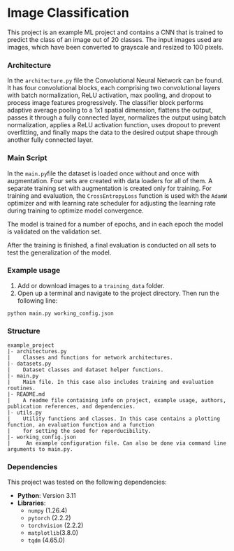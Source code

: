 # Image Classification
This project is an example ML project and contains a CNN that is trained to predict the class of an image out of 20 classes.
The input images used are images, which have been converted to grayscale and resized to 100 pixels.

### Architecture
In the `architecture.py` file the Convolutional Neural Network can be found. It has four convolutional blocks, each comprising two convolutional layers with batch normalization, ReLU activation, max pooling, and dropout to process image features progressively.
The classifier block performs adaptive average pooling to a 1x1 spatial dimension, flattens the output, passes it through a fully connected layer, normalizes the output using batch normalization, 
applies a ReLU activation function, uses dropout to prevent overfitting, and finally maps the data to the desired output shape through another fully connected layer.

### Main Script
In the `main.py`file the dataset is loaded once without and once with augmentation. Four sets are created with data loaders for all of them. A separate training set with augmentation is created only for training.
For training and evaluation, the `CrossEntropyLoss` function is used with the `AdamW` optimizer and with learning rate scheduler for adjusting the learning rate during training to optimize model convergence.

The model is trained for a number of epochs, and in each epoch the model is validated on the validation set. 

After the training is finished, a final evaluation is conducted on all sets to test the generalization of the model.

### Example usage
1. Add or download images to a `training_data` folder.
2. Open up a terminal and navigate to the project directory. Then run the following line:

```
python main.py working_config.json
```

### Structure
```
example_project
|- architectures.py
|    Classes and functions for network architectures.
|- datasets.py
|    Dataset classes and dataset helper functions.
|- main.py
|    Main file. In this case also includes training and evaluation routines.
|- README.md
|    A readme file containing info on project, example usage, authors, publication references, and dependencies.
|- utils.py
|    Utility functions and classes. In this case contains a plotting function, an evaluation function and a function 
|    for setting the seed for reporducibility.
|- working_config.json
|     An example configuration file. Can also be done via command line arguments to main.py.
```

### Dependencies
This project was tested on the following dependencies:

- **Python**: Version 3.11
- **Libraries**:
  - `numpy` (1.26.4)
  - `pytorch` (2.2.2)
  - `torchvision` (2.2.2)
  - `matplotlib`(3.8.0)
  - `tqdm` (4.65.0)